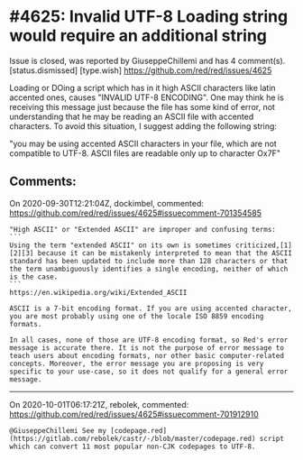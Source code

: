 
#4625: Invalid UTF-8 Loading string would require an additional string
================================================================================
Issue is closed, was reported by GiuseppeChillemi and has 4 comment(s).
[status.dismissed] [type.wish]
<https://github.com/red/red/issues/4625>

Loading or DOing a script which has in it high ASCII characters like latin accented ones, causes "INVALID UTF-8 ENCODING". One may think he is receiving this message just because the file has some kind of error, not understanding that he may be reading an ASCII file with accented characters. To avoid this situation, I suggest adding the following string:

"you may be using accented ASCII characters in your file, which are not compatible to UTF-8. ASCII files are readable only up to character Ox7F"







Comments:
--------------------------------------------------------------------------------

On 2020-09-30T12:21:04Z, dockimbel, commented:
<https://github.com/red/red/issues/4625#issuecomment-701354585>

    "High ASCII" or "Extended ASCII" are improper and confusing terms:
    ```
    Using the term "extended ASCII" on its own is sometimes criticized,[1][2][3] because it can be mistakenly interpreted to mean that the ASCII standard has been updated to include more than 128 characters or that the term unambiguously identifies a single encoding, neither of which is the case.
    ```
    https://en.wikipedia.org/wiki/Extended_ASCII
    
    ASCII is a 7-bit encoding format. If you are using accented character, you are most probably using one of the locale ISO 8859 encoding formats. 
    
    In all cases, none of those are UTF-8 encoding format, so Red's error message is accurate there. It is not the purpose of error message to teach users about encoding formats, nor other basic computer-related concepts. Moreover, the error message you are proposing is very specific to your use-case, so it does not qualify for a general error message.

--------------------------------------------------------------------------------

On 2020-10-01T06:17:21Z, rebolek, commented:
<https://github.com/red/red/issues/4625#issuecomment-701912910>

    @GiuseppeChillemi See my [codepage.red](https://gitlab.com/rebolek/castr/-/blob/master/codepage.red) script which can convert 11 most popular non-CJK codepages to UTF-8.

